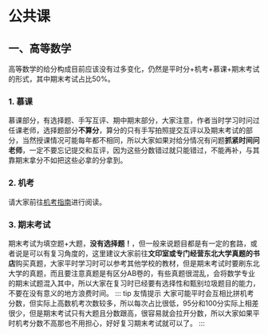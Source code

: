 # 公共课<Badge type="tip" text="2024年3月15日" />
## 一、高等数学
高等数学的给分构成目前应该没有过多变化，仍然是平时分+机考+慕课+期末考试的形式，其中期末考试占比50%。
### 1. 慕课
慕课部分，有选择题、手写互评、期中期末部分，大家注意，作者当时学习时问过任课老师，选择题部分**不算分**，算分的只有手写拍照提交互评以及期末考试的部分，当然授课情况可能每年都不相同，所以大家如果对给分情况有问题**抓紧时间问老师**，一定不要忘记提交和互评，因为这些分数错过就只能错过，不能再补，与其靠期末拿分不如把这些必拿的分拿到。
### 2. 机考
请大家前往[机考指南](/learning/jikao)进行阅读。
### 3. 期末考试
期末考试为填空题+大题，**没有选择题！**，但一般来说题目都是有一定的套路，或者说是可以有复习角度的，这里建议大家前往**文印室或专门经营东北大学真题的书店**购买真题，大家平时学习时可以参考其他学校的教材，但是期末考试时要刷东北大学的真题，而且要注意真题是有区分AB卷的，有些真题很混乱，会将数学专业的期末试题混入其中，所以大家在复习时已经要有选择性和甄别垃圾题目的能力，不要在没有意义的地方浪费时间。
::: tip 友情提示
大家可能平时会互相比拼机考分数，但实际上高数机考次数较多，所以每次占比很低，95分和100分实际上相差很少，但是期末考试只有大题且分数跟高，很容易就会拉开分数，所以大家如果平时机考分数不高那也不用担心，好好复习期末考试就可以了。
:::